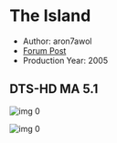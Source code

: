 # The Island

* Author: aron7awol
* [Forum Post](https://www.avsforum.com/threads/bass-eq-for-filtered-movies.2995212/post-58567310)
* Production Year: 2005

## DTS-HD MA 5.1

![img 0](https://i.imgur.com/i3oJgBS.jpg)

![img 0](https://i.imgur.com/i8Q57JK.png)

